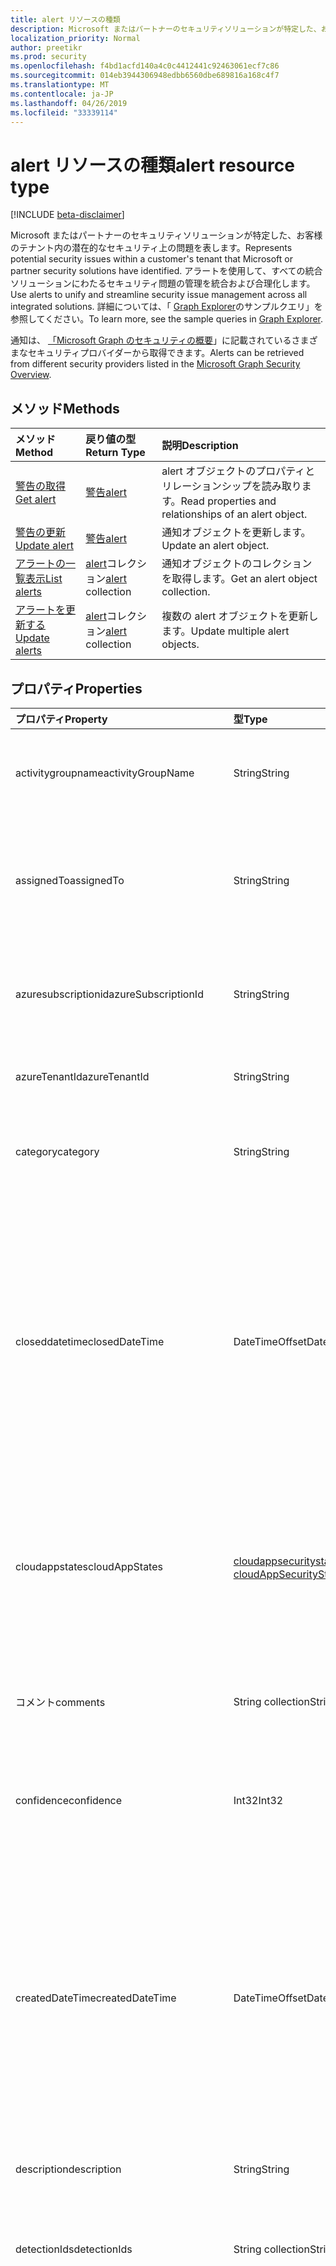 ```yaml
---
title: alert リソースの種類
description: Microsoft またはパートナーのセキュリティソリューションが特定した、お客様のテナント内の潜在的なセキュリティ上の問題を表します。 アラートを使用して、すべての統合ソリューションにわたるセキュリティ問題の管理を統合および合理化します。 詳細については、「Graph Explorer のサンプルクエリ」を参照してください。
localization_priority: Normal
author: preetikr
ms.prod: security
ms.openlocfilehash: f4bd1acfd140a4c0c4412441c92463061ecf7c86
ms.sourcegitcommit: 014eb3944306948edbb6560dbe689816a168c4f7
ms.translationtype: MT
ms.contentlocale: ja-JP
ms.lasthandoff: 04/26/2019
ms.locfileid: "33339114"
---
```

# <a name="alert-resource-type"></a><span data-ttu-id="daaaf-105">alert リソースの種類</span><span class="sxs-lookup"><span data-stu-id="daaaf-105">alert resource type</span></span>

[!INCLUDE [beta-disclaimer](../../includes/beta-disclaimer.md)]

<span data-ttu-id="daaaf-106">Microsoft またはパートナーのセキュリティソリューションが特定した、お客様のテナント内の潜在的なセキュリティ上の問題を表します。</span><span class="sxs-lookup"><span data-stu-id="daaaf-106">Represents potential security issues within a customer's tenant that Microsoft or partner security solutions have identified.</span></span> <span data-ttu-id="daaaf-107">アラートを使用して、すべての統合ソリューションにわたるセキュリティ問題の管理を統合および合理化します。</span><span class="sxs-lookup"><span data-stu-id="daaaf-107">Use alerts to unify and streamline security issue management across all integrated solutions.</span></span> <span data-ttu-id="daaaf-108">詳細については、「 [Graph Explorer](https://developer.microsoft.com/graph/graph-explorer)のサンプルクエリ」を参照してください。</span><span class="sxs-lookup"><span data-stu-id="daaaf-108">To learn more, see the sample queries in [Graph Explorer](https://developer.microsoft.com/graph/graph-explorer).</span></span>

<span data-ttu-id="daaaf-109">通知は、 [「Microsoft Graph のセキュリティの概要](security-api-overview.md)」に記載されているさまざまなセキュリティプロバイダーから取得できます。</span><span class="sxs-lookup"><span data-stu-id="daaaf-109">Alerts can be retrieved from different security providers listed in the [Microsoft Graph Security Overview](security-api-overview.md).</span></span>

## <a name="methods"></a><span data-ttu-id="daaaf-110">メソッド</span><span class="sxs-lookup"><span data-stu-id="daaaf-110">Methods</span></span>

| <span data-ttu-id="daaaf-111">メソッド</span><span class="sxs-lookup"><span data-stu-id="daaaf-111">Method</span></span>   | <span data-ttu-id="daaaf-112">戻り値の型</span><span class="sxs-lookup"><span data-stu-id="daaaf-112">Return Type</span></span>|<span data-ttu-id="daaaf-113">説明</span><span class="sxs-lookup"><span data-stu-id="daaaf-113">Description</span></span>|
|:---------------|:--------|:----------|
|[<span data-ttu-id="daaaf-114">警告の取得</span><span class="sxs-lookup"><span data-stu-id="daaaf-114">Get alert</span></span>](../api/alert-get.md) | [<span data-ttu-id="daaaf-115">警告</span><span class="sxs-lookup"><span data-stu-id="daaaf-115">alert</span></span>](alert.md) |<span data-ttu-id="daaaf-116">alert オブジェクトのプロパティとリレーションシップを読み取ります。</span><span class="sxs-lookup"><span data-stu-id="daaaf-116">Read properties and relationships of an alert object.</span></span>|
|[<span data-ttu-id="daaaf-117">警告の更新</span><span class="sxs-lookup"><span data-stu-id="daaaf-117">Update alert</span></span>](../api/alert-update.md) | [<span data-ttu-id="daaaf-118">警告</span><span class="sxs-lookup"><span data-stu-id="daaaf-118">alert</span></span>](alert.md) |<span data-ttu-id="daaaf-119">通知オブジェクトを更新します。</span><span class="sxs-lookup"><span data-stu-id="daaaf-119">Update an alert object.</span></span> |
|[<span data-ttu-id="daaaf-120">アラートの一覧表示</span><span class="sxs-lookup"><span data-stu-id="daaaf-120">List alerts</span></span>](../api/alert-list.md) | <span data-ttu-id="daaaf-121">[alert](alert.md)コレクション</span><span class="sxs-lookup"><span data-stu-id="daaaf-121">[alert](alert.md) collection</span></span> |<span data-ttu-id="daaaf-122">通知オブジェクトのコレクションを取得します。</span><span class="sxs-lookup"><span data-stu-id="daaaf-122">Get an alert object collection.</span></span>|
|[<span data-ttu-id="daaaf-123">アラートを更新する</span><span class="sxs-lookup"><span data-stu-id="daaaf-123">Update alerts</span></span>](../api/alert-updatealerts.md)|<span data-ttu-id="daaaf-124">[alert](alert.md)コレクション</span><span class="sxs-lookup"><span data-stu-id="daaaf-124">[alert](alert.md) collection</span></span>|<span data-ttu-id="daaaf-125">複数の alert オブジェクトを更新します。</span><span class="sxs-lookup"><span data-stu-id="daaaf-125">Update multiple alert objects.</span></span>|

## <a name="properties"></a><span data-ttu-id="daaaf-126">プロパティ</span><span class="sxs-lookup"><span data-stu-id="daaaf-126">Properties</span></span>

| <span data-ttu-id="daaaf-127">プロパティ</span><span class="sxs-lookup"><span data-stu-id="daaaf-127">Property</span></span>   | <span data-ttu-id="daaaf-128">型</span><span class="sxs-lookup"><span data-stu-id="daaaf-128">Type</span></span>|<span data-ttu-id="daaaf-129">説明</span><span class="sxs-lookup"><span data-stu-id="daaaf-129">Description</span></span>|
|:---------------|:--------|:----------|
|<span data-ttu-id="daaaf-130">activitygroupname</span><span class="sxs-lookup"><span data-stu-id="daaaf-130">activityGroupName</span></span>|<span data-ttu-id="daaaf-131">String</span><span class="sxs-lookup"><span data-stu-id="daaaf-131">String</span></span>|<span data-ttu-id="daaaf-132">この通知の対象となるアクティビティグループの名前またはエイリアス (攻撃者)。</span><span class="sxs-lookup"><span data-stu-id="daaaf-132">Name or alias of the activity group (attacker) this alert is attributed to.</span></span>|
|<span data-ttu-id="daaaf-133">assignedTo</span><span class="sxs-lookup"><span data-stu-id="daaaf-133">assignedTo</span></span>|<span data-ttu-id="daaaf-134">String</span><span class="sxs-lookup"><span data-stu-id="daaaf-134">String</span></span>|<span data-ttu-id="daaaf-135">アラートが割り当てられているアナリストの名前。トリアージ、調査、または修復 ([更新](../api/alert-update.md)をサポート)。</span><span class="sxs-lookup"><span data-stu-id="daaaf-135">Name of the analyst the alert is assigned to for triage, investigation, or remediation (supports [update](../api/alert-update.md)).</span></span>|
|<span data-ttu-id="daaaf-136">azuresubscriptionid</span><span class="sxs-lookup"><span data-stu-id="daaaf-136">azureSubscriptionId</span></span>|<span data-ttu-id="daaaf-137">String</span><span class="sxs-lookup"><span data-stu-id="daaaf-137">String</span></span>|<span data-ttu-id="daaaf-138">azure サブスクリプション ID。このアラートが azure リソースに関連している場合に表示されます。</span><span class="sxs-lookup"><span data-stu-id="daaaf-138">Azure subscription ID, present if this alert is related to an Azure resource.</span></span>|
|<span data-ttu-id="daaaf-139">azureTenantId</span><span class="sxs-lookup"><span data-stu-id="daaaf-139">azureTenantId</span></span> |<span data-ttu-id="daaaf-140">String</span><span class="sxs-lookup"><span data-stu-id="daaaf-140">String</span></span>|<span data-ttu-id="daaaf-141">Azure Active Directory テナント ID。</span><span class="sxs-lookup"><span data-stu-id="daaaf-141">Azure Active Directory tenant ID.</span></span> <span data-ttu-id="daaaf-142">必須です。</span><span class="sxs-lookup"><span data-stu-id="daaaf-142">Required.</span></span> |
|<span data-ttu-id="daaaf-143">category</span><span class="sxs-lookup"><span data-stu-id="daaaf-143">category</span></span>|<span data-ttu-id="daaaf-144">String</span><span class="sxs-lookup"><span data-stu-id="daaaf-144">String</span></span>|<span data-ttu-id="daaaf-145">アラートのカテゴリ (例: credentialtheft、ランサムウェアなど)。</span><span class="sxs-lookup"><span data-stu-id="daaaf-145">Category of the alert (for example, credentialTheft, ransomware, etc.).</span></span>|
|<span data-ttu-id="daaaf-146">closeddatetime</span><span class="sxs-lookup"><span data-stu-id="daaaf-146">closedDateTime</span></span>|<span data-ttu-id="daaaf-147">DateTimeOffset</span><span class="sxs-lookup"><span data-stu-id="daaaf-147">DateTimeOffset</span></span>|<span data-ttu-id="daaaf-148">通知が終了した時刻。</span><span class="sxs-lookup"><span data-stu-id="daaaf-148">Time at which the alert was closed.</span></span> <span data-ttu-id="daaaf-149">Timestamp 型は、ISO 8601 形式を使用して日付と時刻の情報を表し、常に UTC 時間です。</span><span class="sxs-lookup"><span data-stu-id="daaaf-149">The Timestamp type represents date and time information using ISO 8601 format and is always in UTC time.</span></span> <span data-ttu-id="daaaf-150">たとえば、2014年1月1日の午前0時は、次`'2014-01-01T00:00:00Z'`のように表示されます ([更新プログラム](../api/alert-update.md)をサポート)。</span><span class="sxs-lookup"><span data-stu-id="daaaf-150">For example, midnight UTC on Jan 1, 2014 would look like this: `'2014-01-01T00:00:00Z'` (supports [update](../api/alert-update.md)).</span></span>|
|<span data-ttu-id="daaaf-151">cloudappstates</span><span class="sxs-lookup"><span data-stu-id="daaaf-151">cloudAppStates</span></span>|<span data-ttu-id="daaaf-152">[cloudappsecuritystate](cloudappsecuritystate.md)コレクション</span><span class="sxs-lookup"><span data-stu-id="daaaf-152">[cloudAppSecurityState](cloudappsecuritystate.md) collection</span></span>|<span data-ttu-id="daaaf-153">このアラートに関連するクラウドアプリケーション/s に関する、プロバイダーによって生成されるセキュリティ関連のステートフル情報。</span><span class="sxs-lookup"><span data-stu-id="daaaf-153">Security-related stateful information generated by the provider about the cloud application/s related to this alert.</span></span>|
|<span data-ttu-id="daaaf-154">コメント</span><span class="sxs-lookup"><span data-stu-id="daaaf-154">comments</span></span>|<span data-ttu-id="daaaf-155">String collection</span><span class="sxs-lookup"><span data-stu-id="daaaf-155">String collection</span></span>|<span data-ttu-id="daaaf-156">お客様からの警告に関するコメント (顧客の警告管理) ([更新プログラム](../api/alert-update.md)をサポート)。</span><span class="sxs-lookup"><span data-stu-id="daaaf-156">Customer-provided comments on alert (for customer alert management) (supports [update](../api/alert-update.md)).</span></span>|
|<span data-ttu-id="daaaf-157">confidence</span><span class="sxs-lookup"><span data-stu-id="daaaf-157">confidence</span></span>|<span data-ttu-id="daaaf-158">Int32</span><span class="sxs-lookup"><span data-stu-id="daaaf-158">Int32</span></span>|<span data-ttu-id="daaaf-159">検出ロジックの信頼性 (1-100 間の割合)。</span><span class="sxs-lookup"><span data-stu-id="daaaf-159">Confidence of the detection logic (percentage between 1-100).</span></span>|
|<span data-ttu-id="daaaf-160">createdDateTime</span><span class="sxs-lookup"><span data-stu-id="daaaf-160">createdDateTime</span></span> |<span data-ttu-id="daaaf-161">DateTimeOffset</span><span class="sxs-lookup"><span data-stu-id="daaaf-161">DateTimeOffset</span></span>|<span data-ttu-id="daaaf-162">通知プロバイダによって通知が作成された時刻。</span><span class="sxs-lookup"><span data-stu-id="daaaf-162">Time at which the alert was created by the alert provider.</span></span> <span data-ttu-id="daaaf-163">Timestamp 型は、ISO 8601 形式を使用して日付と時刻の情報を表し、常に UTC 時間です。</span><span class="sxs-lookup"><span data-stu-id="daaaf-163">The Timestamp type represents date and time information using ISO 8601 format and is always in UTC time.</span></span> <span data-ttu-id="daaaf-164">たとえば、2014 年 1 月 1 日午前 0 時 (UTC) は、`'2014-01-01T00:00:00Z'` のようになります。</span><span class="sxs-lookup"><span data-stu-id="daaaf-164">For example, midnight UTC on Jan 1, 2014 would look like this: `'2014-01-01T00:00:00Z'`.</span></span> <span data-ttu-id="daaaf-165">必須です。</span><span class="sxs-lookup"><span data-stu-id="daaaf-165">Required.</span></span>|
|<span data-ttu-id="daaaf-166">description</span><span class="sxs-lookup"><span data-stu-id="daaaf-166">description</span></span>|<span data-ttu-id="daaaf-167">String</span><span class="sxs-lookup"><span data-stu-id="daaaf-167">String</span></span>|<span data-ttu-id="daaaf-168">通知の説明。</span><span class="sxs-lookup"><span data-stu-id="daaaf-168">Alert description.</span></span>|
|<span data-ttu-id="daaaf-169">detectionIds</span><span class="sxs-lookup"><span data-stu-id="daaaf-169">detectionIds</span></span>|<span data-ttu-id="daaaf-170">String collection</span><span class="sxs-lookup"><span data-stu-id="daaaf-170">String collection</span></span>|<span data-ttu-id="daaaf-171">このアラートエンティティに関連する警告のセット (各警告は、別のレコードとして SIEM にプッシュされます)。</span><span class="sxs-lookup"><span data-stu-id="daaaf-171">Set of alerts related to this alert entity (each alert is pushed to the SIEM as a separate record).</span></span>|
|<span data-ttu-id="daaaf-172">eventDateTime</span><span class="sxs-lookup"><span data-stu-id="daaaf-172">eventDateTime</span></span> |<span data-ttu-id="daaaf-173">DateTimeOffset</span><span class="sxs-lookup"><span data-stu-id="daaaf-173">DateTimeOffset</span></span>|<span data-ttu-id="daaaf-174">トリガーとして処理されたイベントが発生した時点でアラートが発生した時刻。</span><span class="sxs-lookup"><span data-stu-id="daaaf-174">Time at which the event(s) that served as the trigger(s) to generate the alert occurred.</span></span> <span data-ttu-id="daaaf-175">Timestamp 型は、ISO 8601 形式を使用して日付と時刻の情報を表し、常に UTC 時間です。</span><span class="sxs-lookup"><span data-stu-id="daaaf-175">The Timestamp type represents date and time information using ISO 8601 format and is always in UTC time.</span></span> <span data-ttu-id="daaaf-176">たとえば、2014 年 1 月 1 日午前 0 時 (UTC) は、`'2014-01-01T00:00:00Z'` のようになります。</span><span class="sxs-lookup"><span data-stu-id="daaaf-176">For example, midnight UTC on Jan 1, 2014 would look like this: `'2014-01-01T00:00:00Z'`.</span></span> <span data-ttu-id="daaaf-177">必須です。</span><span class="sxs-lookup"><span data-stu-id="daaaf-177">Required.</span></span>|
|<span data-ttu-id="daaaf-178">feedback</span><span class="sxs-lookup"><span data-stu-id="daaaf-178">feedback</span></span>|<span data-ttu-id="daaaf-179">alertFeedback</span><span class="sxs-lookup"><span data-stu-id="daaaf-179">alertFeedback</span></span>|<span data-ttu-id="daaaf-180">アラートに関するアナリストのフィードバック。</span><span class="sxs-lookup"><span data-stu-id="daaaf-180">Analyst feedback on the alert.</span></span> <span data-ttu-id="daaaf-181">使用可能な値は、`unknown`、`truePositive`、`falsePositive`、`benignPositive` です。</span><span class="sxs-lookup"><span data-stu-id="daaaf-181">Possible values are: `unknown`, `truePositive`, `falsePositive`, `benignPositive`.</span></span> <span data-ttu-id="daaaf-182">([更新プログラム](../api/alert-update.md)のサポート)</span><span class="sxs-lookup"><span data-stu-id="daaaf-182">(supports [update](../api/alert-update.md))</span></span>|
|<span data-ttu-id="daaaf-183">fileStates</span><span class="sxs-lookup"><span data-stu-id="daaaf-183">fileStates</span></span>|<span data-ttu-id="daaaf-184">[fileSecurityState](filesecuritystate.md)コレクション</span><span class="sxs-lookup"><span data-stu-id="daaaf-184">[fileSecurityState](filesecuritystate.md) collection</span></span>|<span data-ttu-id="daaaf-185">このアラートに関連するファイルに関する、プロバイダーによって生成されるセキュリティ関連のステートフル情報。</span><span class="sxs-lookup"><span data-stu-id="daaaf-185">Security-related stateful information generated by the provider about the file(s) related to this alert.</span></span>|
|<span data-ttu-id="daaaf-186">履歴の状態</span><span class="sxs-lookup"><span data-stu-id="daaaf-186">historyStates</span></span>|<span data-ttu-id="daaaf-187">[alertHistoryState](alerthistorystate.md)コレクション</span><span class="sxs-lookup"><span data-stu-id="daaaf-187">[alertHistoryState](alerthistorystate.md) collection</span></span>| <span data-ttu-id="daaaf-188">**alertHistoryStates**のコレクション。通知に対して行われたすべての更新の監査ログを構成します。</span><span class="sxs-lookup"><span data-stu-id="daaaf-188">A collection of **alertHistoryStates** comprising an audit log of all updates made to an alert.</span></span> |
|<span data-ttu-id="daaaf-189">hoststates</span><span class="sxs-lookup"><span data-stu-id="daaaf-189">hostStates</span></span>|<span data-ttu-id="daaaf-190">[hostsecuritystate](hostsecuritystate.md)コレクション</span><span class="sxs-lookup"><span data-stu-id="daaaf-190">[hostSecurityState](hostsecuritystate.md) collection</span></span>|<span data-ttu-id="daaaf-191">このアラートに関連するホストに関する、プロバイダーによって生成されるセキュリティ関連のステートフル情報。</span><span class="sxs-lookup"><span data-stu-id="daaaf-191">Security-related stateful information generated by the provider about the host(s) related to this alert.</span></span>|
|<span data-ttu-id="daaaf-192">id</span><span class="sxs-lookup"><span data-stu-id="daaaf-192">id</span></span> |<span data-ttu-id="daaaf-193">String</span><span class="sxs-lookup"><span data-stu-id="daaaf-193">String</span></span>|<span data-ttu-id="daaaf-194">プロバイダー生成の GUID/一意識別子。</span><span class="sxs-lookup"><span data-stu-id="daaaf-194">Provider-generated GUID/unique identifier.</span></span> <span data-ttu-id="daaaf-195">読み取り専用です。</span><span class="sxs-lookup"><span data-stu-id="daaaf-195">Read-only.</span></span> <span data-ttu-id="daaaf-196">必須です。</span><span class="sxs-lookup"><span data-stu-id="daaaf-196">Required.</span></span>|
|<span data-ttu-id="daaaf-197">lastModifiedDateTime</span><span class="sxs-lookup"><span data-stu-id="daaaf-197">lastModifiedDateTime</span></span>|<span data-ttu-id="daaaf-198">DateTimeOffset</span><span class="sxs-lookup"><span data-stu-id="daaaf-198">DateTimeOffset</span></span>|<span data-ttu-id="daaaf-199">通知エンティティが最後に変更された時刻。</span><span class="sxs-lookup"><span data-stu-id="daaaf-199">Time at which the alert entity was last modified.</span></span> <span data-ttu-id="daaaf-200">Timestamp 型は、ISO 8601 形式を使用して日付と時刻の情報を表し、常に UTC 時間です。</span><span class="sxs-lookup"><span data-stu-id="daaaf-200">The Timestamp type represents date and time information using ISO 8601 format and is always in UTC time.</span></span> <span data-ttu-id="daaaf-201">たとえば、2014 年 1 月 1 日午前 0 時 (UTC) は、`'2014-01-01T00:00:00Z'` のようになります。</span><span class="sxs-lookup"><span data-stu-id="daaaf-201">For example, midnight UTC on Jan 1, 2014 would look like this: `'2014-01-01T00:00:00Z'`.</span></span>|
|<span data-ttu-id="daaaf-202">malwareStates</span><span class="sxs-lookup"><span data-stu-id="daaaf-202">malwareStates</span></span>|<span data-ttu-id="daaaf-203">[malwareState](malwarestate.md)コレクション</span><span class="sxs-lookup"><span data-stu-id="daaaf-203">[malwareState](malwarestate.md) collection</span></span>|<span data-ttu-id="daaaf-204">このアラートに関連するマルウェアに関する脅威インテリジェンス。</span><span class="sxs-lookup"><span data-stu-id="daaaf-204">Threat Intelligence pertaining to malware related to this alert.</span></span>|
|<span data-ttu-id="daaaf-205">networkconnections</span><span class="sxs-lookup"><span data-stu-id="daaaf-205">networkConnections</span></span>|<span data-ttu-id="daaaf-206">[networkConnection](networkconnection.md)コレクション</span><span class="sxs-lookup"><span data-stu-id="daaaf-206">[networkConnection](networkconnection.md) collection</span></span>|<span data-ttu-id="daaaf-207">このアラートに関連するネットワーク接続に関する、プロバイダーによって生成されるセキュリティ関連のステートフル情報。</span><span class="sxs-lookup"><span data-stu-id="daaaf-207">Security-related stateful information generated by the provider about the network connection(s) related to this alert.</span></span>|
|<span data-ttu-id="daaaf-208">工程</span><span class="sxs-lookup"><span data-stu-id="daaaf-208">processes</span></span>|<span data-ttu-id="daaaf-209">[プロセス](process.md)コレクション</span><span class="sxs-lookup"><span data-stu-id="daaaf-209">[process](process.md) collection</span></span>|<span data-ttu-id="daaaf-210">このアラートに関連するプロセスまたはプロセスに関する、プロバイダーによって生成されるセキュリティ関連のステートフル情報。</span><span class="sxs-lookup"><span data-stu-id="daaaf-210">Security-related stateful information generated by the provider about the process or processes related to this alert.</span></span>|
|<span data-ttu-id="daaaf-211">recommendedActions</span><span class="sxs-lookup"><span data-stu-id="daaaf-211">recommendedActions</span></span>|<span data-ttu-id="daaaf-212">String collection</span><span class="sxs-lookup"><span data-stu-id="daaaf-212">String collection</span></span>|<span data-ttu-id="daaaf-213">通知の結果として実行されるベンダー/プロバイダー推奨アクション (たとえば、enforce2FA、再イメージ化されたホスト)。</span><span class="sxs-lookup"><span data-stu-id="daaaf-213">Vendor/provider recommended action(s) to take as a result of the alert (for example, isolate machine, enforce2FA, reimage host).</span></span>|
|<span data-ttu-id="daaaf-214">registrykeystates</span><span class="sxs-lookup"><span data-stu-id="daaaf-214">registryKeyStates</span></span>|<span data-ttu-id="daaaf-215">[registrykeystate](registrykeystate.md)コレクション</span><span class="sxs-lookup"><span data-stu-id="daaaf-215">[registryKeyState](registrykeystate.md) collection</span></span>|<span data-ttu-id="daaaf-216">このアラートに関連するレジストリキーに関する、プロバイダーによって生成されるセキュリティ関連のステートフル情報。</span><span class="sxs-lookup"><span data-stu-id="daaaf-216">Security-related stateful information generated by the provider about the registry keys related to this alert.</span></span>|
|<span data-ttu-id="daaaf-217">重大度</span><span class="sxs-lookup"><span data-stu-id="daaaf-217">severity</span></span> |<span data-ttu-id="daaaf-218">alertSeverity</span><span class="sxs-lookup"><span data-stu-id="daaaf-218">alertSeverity</span></span>|<span data-ttu-id="daaaf-219">アラート重大度-ベンダー/プロバイダーによって設定されます。</span><span class="sxs-lookup"><span data-stu-id="daaaf-219">Alert severity - set by vendor/provider.</span></span> <span data-ttu-id="daaaf-220">可能な値は、`unknown`、`informational`、`low`、`medium`、`high` です。</span><span class="sxs-lookup"><span data-stu-id="daaaf-220">Possible values are: `unknown`, `informational`, `low`, `medium`, `high`.</span></span> <span data-ttu-id="daaaf-221">必須です。</span><span class="sxs-lookup"><span data-stu-id="daaaf-221">Required.</span></span>|
|<span data-ttu-id="daaaf-222">sourceMaterials</span><span class="sxs-lookup"><span data-stu-id="daaaf-222">sourceMaterials</span></span>|<span data-ttu-id="daaaf-223">String collection</span><span class="sxs-lookup"><span data-stu-id="daaaf-223">String collection</span></span>|<span data-ttu-id="daaaf-224">アラートに関連するソース素材へのハイパーリンク (uri)。たとえば、通知やログ検索用のプロバイダーのユーザーインターフェイスなど。</span><span class="sxs-lookup"><span data-stu-id="daaaf-224">Hyperlinks (URIs) to the source material related to the alert, for example, provider's user interface for alerts or log search, etc.</span></span>|
|<span data-ttu-id="daaaf-225">status</span><span class="sxs-lookup"><span data-stu-id="daaaf-225">status</span></span> |<span data-ttu-id="daaaf-226">alertStatus</span><span class="sxs-lookup"><span data-stu-id="daaaf-226">alertStatus</span></span>|<span data-ttu-id="daaaf-227">アラートのライフサイクル状態 (ステージ)。</span><span class="sxs-lookup"><span data-stu-id="daaaf-227">Alert lifecycle status (stage).</span></span> <span data-ttu-id="daaaf-228">使用可能な値は、`unknown`、`newAlert`、`inProgress`、`resolved` です。</span><span class="sxs-lookup"><span data-stu-id="daaaf-228">Possible values are: `unknown`, `newAlert`, `inProgress`, `resolved`.</span></span> <span data-ttu-id="daaaf-229">([更新プログラム](../api/alert-update.md)をサポート)。</span><span class="sxs-lookup"><span data-stu-id="daaaf-229">(supports [update](../api/alert-update.md)).</span></span> <span data-ttu-id="daaaf-230">必須です。</span><span class="sxs-lookup"><span data-stu-id="daaaf-230">Required.</span></span>|
|<span data-ttu-id="daaaf-231">tags</span><span class="sxs-lookup"><span data-stu-id="daaaf-231">tags</span></span>|<span data-ttu-id="daaaf-232">String コレクション</span><span class="sxs-lookup"><span data-stu-id="daaaf-232">String collection</span></span>|<span data-ttu-id="daaaf-233">通知に適用することができ、フィルター条件として機能することができる、ユーザー定義のラベル (たとえば、"hva"、"のこぎり" など)。([更新プログラム](../api/alert-update.md)をサポート)。</span><span class="sxs-lookup"><span data-stu-id="daaaf-233">User-definable labels that can be applied to an alert and can serve as filter conditions (for example "HVA", "SAW", etc.) (supports [update](../api/alert-update.md)).</span></span>|
|<span data-ttu-id="daaaf-234">title</span><span class="sxs-lookup"><span data-stu-id="daaaf-234">title</span></span> |<span data-ttu-id="daaaf-235">String</span><span class="sxs-lookup"><span data-stu-id="daaaf-235">String</span></span>|<span data-ttu-id="daaaf-236">通知のタイトル。</span><span class="sxs-lookup"><span data-stu-id="daaaf-236">Alert title.</span></span> <span data-ttu-id="daaaf-237">必須です。</span><span class="sxs-lookup"><span data-stu-id="daaaf-237">Required.</span></span>|
|<span data-ttu-id="daaaf-238">ログオフ</span><span class="sxs-lookup"><span data-stu-id="daaaf-238">triggers</span></span>|<span data-ttu-id="daaaf-239">[alerttrigger](alerttrigger.md)コレクション</span><span class="sxs-lookup"><span data-stu-id="daaaf-239">[alertTrigger](alerttrigger.md) collection</span></span>|<span data-ttu-id="daaaf-240">アラートをトリガーした特定のプロパティに関するセキュリティ関連の情報 (アラートに表示されるプロパティ)。</span><span class="sxs-lookup"><span data-stu-id="daaaf-240">Security-related information about the specific properties that triggered the alert (properties appearing in the alert).</span></span> <span data-ttu-id="daaaf-241">通知には、複数のユーザー、ホスト、ファイル、ip アドレスに関する情報が含まれることがあります。</span><span class="sxs-lookup"><span data-stu-id="daaaf-241">Alerts might contain information about multiple users, hosts, files, ip addresses.</span></span> <span data-ttu-id="daaaf-242">このフィールドは、アラート生成をトリガーしたプロパティを示します。</span><span class="sxs-lookup"><span data-stu-id="daaaf-242">This field indicates which properties triggered the alert generation.</span></span>|
|<span data-ttu-id="daaaf-243">userstates</span><span class="sxs-lookup"><span data-stu-id="daaaf-243">userStates</span></span>|<span data-ttu-id="daaaf-244">[usersecuritystate](usersecuritystate.md)コレクション</span><span class="sxs-lookup"><span data-stu-id="daaaf-244">[userSecurityState](usersecuritystate.md) collection</span></span>|<span data-ttu-id="daaaf-245">この通知に関連するユーザーアカウントに関する、プロバイダーによって生成されるセキュリティ関連のステートフル情報。</span><span class="sxs-lookup"><span data-stu-id="daaaf-245">Security-related stateful information generated by the provider about the user accounts related to this alert.</span></span>|
|<span data-ttu-id="daaaf-246">vendorInformation</span><span class="sxs-lookup"><span data-stu-id="daaaf-246">vendorInformation</span></span> |[<span data-ttu-id="daaaf-247">securityVendorInformation</span><span class="sxs-lookup"><span data-stu-id="daaaf-247">securityVendorInformation</span></span>](securityvendorinformation.md)|<span data-ttu-id="daaaf-248">セキュリティ製品/サービスのベンダー、プロバイダ、およびサブプロバイダに関する詳細を含む複合型 (たとえば、vendor = Microsoft; provider = Windows Defender ATP; subprovider = AppLocker)。</span><span class="sxs-lookup"><span data-stu-id="daaaf-248">Complex type containing details about the security product/service vendor, provider, and subprovider (for example, vendor=Microsoft; provider=Windows Defender ATP; subProvider=AppLocker).</span></span> <span data-ttu-id="daaaf-249">必須です。</span><span class="sxs-lookup"><span data-stu-id="daaaf-249">Required.</span></span>|
|<span data-ttu-id="daaaf-250">vulnerabilityStates</span><span class="sxs-lookup"><span data-stu-id="daaaf-250">vulnerabilityStates</span></span>|<span data-ttu-id="daaaf-251">[vulnerabilityState](vulnerabilitystate.md)コレクション</span><span class="sxs-lookup"><span data-stu-id="daaaf-251">[vulnerabilityState](vulnerabilitystate.md) collection</span></span>|<span data-ttu-id="daaaf-252">このアラートに関連する1つまたは複数の脆弱性に関する脅威インテリジェンス。</span><span class="sxs-lookup"><span data-stu-id="daaaf-252">Threat intelligence pertaining to one or more vulnerabilities related to this alert.</span></span>|

## <a name="relationships"></a><span data-ttu-id="daaaf-253">リレーションシップ</span><span class="sxs-lookup"><span data-stu-id="daaaf-253">Relationships</span></span>

<span data-ttu-id="daaaf-254">なし。</span><span class="sxs-lookup"><span data-stu-id="daaaf-254">None.</span></span>

## <a name="json-representation"></a><span data-ttu-id="daaaf-255">JSON 表記</span><span class="sxs-lookup"><span data-stu-id="daaaf-255">JSON representation</span></span>

<span data-ttu-id="daaaf-256">リソースの JSON 表記を次に示します。</span><span class="sxs-lookup"><span data-stu-id="daaaf-256">The following is a JSON representation of the resource.</span></span>

<!-- {
  "blockType": "resource",
  "optionalProperties": [

  ],
  "@odata.type": "microsoft.graph.alert"
}-->

```json
{
  "activityGroupName": "String",
  "assignedTo": "String",
  "azureSubscriptionId": "String",
  "azureTenantId": "String",
  "category": "String",
  "closedDateTime": "String (timestamp)",
  "cloudAppStates": [{"@odata.type": "microsoft.graph.cloudAppSecurityState"}],
  "comments": ["String"],
  "confidence": 1024,
  "createdDateTime": "String (timestamp)",
  "description": "String",
  "detectionIds": ["String"],
  "eventDateTime": "String (timestamp)",
  "feedback": "@odata.type: microsoft.graph.alertFeedback",
  "fileStates": [{"@odata.type": "microsoft.graph.fileSecurityState"}],
  "historyStates": [{"@odata.type": "microsoft.graph.alertHistoryState"}],
  "hostStates": [{"@odata.type": "microsoft.graph.hostSecurityState"}],
  "id": "String (identifier)",
  "lastModifiedDateTime": "String (timestamp)",
  "malwareStates": [{"@odata.type": "microsoft.graph.malwareState"}],
  "networkConnections": [{"@odata.type": "microsoft.graph.networkConnection"}],
  "processes": [{"@odata.type": "microsoft.graph.process"}],
  "recommendedActions": ["String"],
  "registryKeyStates": [{"@odata.type": "microsoft.graph.registryKeyState"}],
  "severity": "@odata.type: microsoft.graph.alertSeverity",
  "sourceMaterials": ["String"],
  "status": "@odata.type: microsoft.graph.alertStatus",
  "tags": ["String"],
  "title": "String",
  "triggers": [{"@odata.type": "microsoft.graph.alertTrigger"}],
  "userStates": [{"@odata.type": "microsoft.graph.userSecurityState"}],
  "vendorInformation": {"@odata.type": "microsoft.graph.securityVendorInformation"},
  "vulnerabilityStates": [{"@odata.type": "microsoft.graph.vulnerabilityState"}]
}

```

<!-- uuid: 8fcb5dbc-d5aa-4681-8e31-b001d5168d79
2015-10-25 14:57:30 UTC -->
<!--
{
  "type": "#page.annotation",
  "description": "alert resource",
  "keywords": "",
  "section": "documentation",
  "tocPath": "",
  "suppressions": []
}
-->
